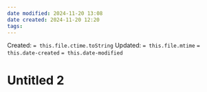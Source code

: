 ```yaml
---
date modified: 2024-11-20 13:08
date created: 2024-11-20 12:20
tags: 
---
```

Created:  `= this.file.ctime.toString`
Updated: `= this.file.mtime`
`= this.date-created`
`= this.date-modified`


# Untitled 2
